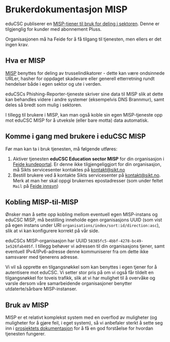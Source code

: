 # Brukerdokumentasjon MISP

eduCSC publiserer en [MISP-tjener til bruk for deling i sektoren](https://edu.misp.educsc.no). Denne er tilgjenglig for kunder med abonnement Pluss.

Organisasjonen må ha Feide for å få tilgang til tjenesten, men ellers er det ingen krav.

## Hva er MISP

[MISP](https://www.misp-project.org/) benyttes for deling av trusselindikatorer - dette kan være ondsinnede URLer, hasher for oppdaget skadevare eller generell etterretning rundt hendelser både i egen sektor og ute i verden.

eduCSCs Phishing-Reporter-tjeneste skriver sine data til MISP slik at dette kan behandles videre i andre systemer (eksempelvis DNS Brannmur), samt deles så bredt som mulig i sektoren.

I tillegg til brukere i MISP, kan man også koble sin egen MISP-tjeneste opp mot eduCSC MISP for å utveksle (eller bare motta) data automatisk.

## Komme i gang med brukere i eduCSC MISP

Før man kan ta i bruk tjenesten, må følgende utføres:

1. Aktiver tjenesten **eduCSC Education sector MISP** for din organisasjon i [Feide kundeportal](https://kunde.feide.no). Er denne ikke tilgjengeliggjort for din organisasjon, må Sikts servicesenter kontaktes på [kontakt@sikt.no](mailto:kontakt@sikt.no)
1. Bestill brukere ved å kontakte Sikts servicesenter på [kontakt@sikt.no](mailto:kontakt@sikt.no?subject=Bestilling%20av%20brukere%20i%20eduCSC%20MISP&body=Vi%20bestiller%20herved%20følgende%20brukere%20i%20MISP:%0A%0A-%20fornavn.etternavn@organisasjon.no%0A-%20fornavn.etternavn2@organisasjon.no). Merk at man her skal oppgi brukernes epostadresser (som under feltet `Mail` på [Feide innsyn](https://innsyn.feide.no/aboutme))

## Kobling MISP-til-MISP

Ønsker man å sette opp kobling mellom eventuell egen MISP-instans og eduCSC MISP, må bestilling inneholde egen organisasjons UUID (som vist på egen instans under URI `organisations/index/sort:id/direction:asc`), slik at vi kan konfigurere korrekt på vår side.

eduCSCs MISP-organisasjon har UUID `58385fc5-4bbf-4278-bc49-1e526fab405f`. I tillegg behøver vi adressen til din organisasjons tjener, samt eventuell IPv4/IPv6-adresse denne kommuniserer fra om dette ikke samsvarer med tjenerens adresse.

Vi vil så opprette en tilgangsnøkkel som kan benyttes i egen tjener for å autentisere mot eduCSC. Vi setter stor pris på om vi også får tildelt en tilgangsnøkkel for toveis trafikk, slik at vi har mulighet til å overvåke og varsle dersom våre samarbeidende organisasjoner benytter utdaterte/sårbare MISP-instanser.

## Bruk av MISP

MISP er et relativt komplekst system med en overflod av muligheter (og muligheter for å gjøre feil, i eget system), så vi anbefaler sterkt å sette seg inn i [prosjektets dokumentasjon](https://www.misp-project.org/documentation/) for å få en god forståelse for hvordan tjenesten fungerer.
